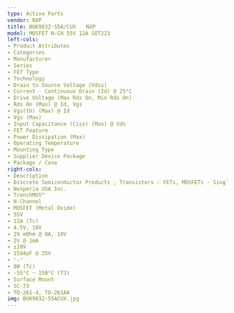 ```yaml
---
type: Active Parts
vendor: NXP
title: BUK9832-55A/CUX　　NXP
model: MOSFET N-CH 55V 12A SOT223
left-cols:
- Product Attributes
- Categories
- Manufacturer
- Series
- FET Type
- Technology
- Drain to Source Voltage (Vdss)
- Current - Continuous Drain (Id) @ 25°C
- Drive Voltage (Max Rds On, Min Rds On)
- Rds On (Max) @ Id, Vgs
- Vgs(th) (Max) @ Id
- Vgs (Max)
- Input Capacitance (Ciss) (Max) @ Vds
- FET Feature
- Power Dissipation (Max)
- Operating Temperature
- Mounting Type
- Supplier Device Package
- Package / Case
right-cols:
- Description
- Discrete Semiconductor Products , Transistors - FETs, MOSFETs - Single
- Nexperia USA Inc.
- TrenchMOS™
- N-Channel
- MOSFET (Metal Oxide)
- 55V
- 12A (Tc)
- 4.5V, 10V
- 29 mOhm @ 8A, 10V
- 2V @ 1mA
- ±10V
- 1594pF @ 25V
- '-'
- 8W (Tc)
- -55°C ~ 150°C (TJ)
- Surface Mount
- SC-73
- TO-261-4, TO-261AA
img: BUK9832-55ACUX.jpg
---
```

